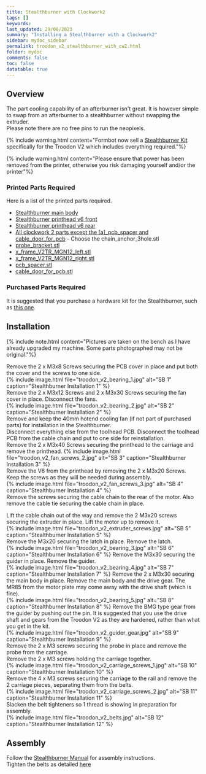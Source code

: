 ```yaml
---
title: Stealthburner with Clockwork2
tags: []
keywords: 
last_updated: 29/06/2023
summary: "Installing a Stealthburner with a Clockwork2"
sidebar: mydoc_sidebar
permalink: troodon_v2_stealthburner_with_cw2.html
folder: mydoc
comments: false
toc: false
datatable: true
---
```


## Overview

The part cooling capability of an afterburner isn't great. It is however simple to swap from an afterburner to a stealthburner without swapping the extruder.  
Please note there are no free pins to run the neopixels.  

{% include warning.html content="Formbot now sell a [Stealthburner Kit](https://www.formbot3d.com/collections/troodon-20) specifically for the Troodon V2 which includes everything required."%}  

{% include warning.html content="Please ensure that power has been removed from the printer, otherwise you risk damaging yourself and/or the printer"%}  

### Printed Parts Required

Here is a list of the printed parts required.  
* [Stealthburner main body](https://github.com/VoronDesign/Voron-Stealthburner/blob/main/STLs/Stealthburner/%5Ba%5D_stealthburner_main_body.stl)
* [Stealthburner printhead v6 front](https://github.com/VoronDesign/Voron-Stealthburner/blob/main/STLs/Stealthburner/Printheads/revo_six_and_v6/stealthburner_printhead_v6_r6_front.stl)
* [Stealthburner printhead v6 rear](https://github.com/VoronDesign/Voron-Stealthburner/blob/main/STLs/Stealthburner/Printheads/revo_six_and_v6/stealthburner_printhead_v6_r6_rear_cw2.stl)
* [All clockwork 2 parts except the [a]_pcb_spacer and cable_door_for_pcb](https://github.com/VoronDesign/Voron-Stealthburner/tree/main/STLs/Clockwork2) - Choose the chain_anchor_3hole.stl
* [probe_bracket.stl](https://github.com/VoronDesign/Voron-Stealthburner/blob/main/STLs/X_Carriage/probe_bracket.stl)
* [x_frame_V2TR_MGN12_left.stl](https://github.com/VoronDesign/Voron-Stealthburner/blob/main/STLs/X_Carriage/x_frame_V2TR_MGN12_left.stl)
* [x_frame_V2TR_MGN12_right.stl](https://github.com/VoronDesign/Voron-Stealthburner/blob/main/STLs/X_Carriage/x_frame_V2TR_MGN12_right.stl)
* [pcb_spacer.stl](https://github.com/TeamGloomy/Troodon-V2/blob/improved/STL_Files/Stealthburner/Clockwork2/%5Ba%5D_pcb_spacer.stl)
* [cable_door_for_pcb.stl](https://github.com/TeamGloomy/Troodon-V2/blob/improved/STL_Files/Stealthburner/Clockwork2/cable_door_for_pcb.stl)

### Purchased Parts Required

It is suggested that you purchase a hardware kit for the Stealthburner, such as [this one](https://s.click.aliexpress.com/e/_DFkq2fr).  

## Installation

{% include note.html content="Pictures are taken on the bench as I have already upgraded my machine. Some parts photographed may not be original."%}  

Remove the 2 x M3x8 Screws securing the PCB cover in place and put both the cover and the screws to one side.  
{% include image.html file="troodon_v2_bearing_1.jpg" alt="SB 1" caption="Stealthburner Installation 1" %}  
Remove the 2 x M3x12 Screws and 2 x M3x30 Screws securing the fan cover in place. Disconnect the fans.  
{% include image.html file="troodon_v2_bearing_2.jpg" alt="SB 2" caption="Stealthburner Installation 2" %}  
Remove and keep the 40mm hotend cooling fan (if not part of purchased parts) for installation in the Stealthburner.  
Disconnect everything else from the toolhead PCB. Disconnect the toolhead PCB from the cable chain and put to one side for reinstallation.  
Remove the 2 x M3x40 Screws securing the printhead to the carriage and remove the printhead. 
{% include image.html file="troodon_v2_fan_screws_2.jpg" alt="SB 3" caption="Stealthburner Installation 3" %}   
Remove the V6 from the printhead by removing the 2 x M3x20 Screws. Keep the screws as they will be needed during assembly.  
{% include image.html file="troodon_v2_fan_screws_3.jpg" alt="SB 4" caption="Stealthburner Installation 4" %}   
Remove the screws securing the cable chain to the rear of the motor. Also remove the cable tie securing the cable chain in place.  

Lift the cable chain out of the way and remove the 2 M3x20 screws securing the extruder in place. Lift the motor up to remove it.  
{% include image.html file="troodon_v2_extruder_screws.jpg" alt="SB 5" caption="Stealthburner Installation 5" %}  
Remove the M3x20 securing the latch in place. Remove the latch.  
{% include image.html file="troodon_v2_bearing_3.jpg" alt="SB 6" caption="Stealthburner Installation 6" %}
Remove the M3x30 securing the guider in place. Remove the guider.  
{% include image.html file="troodon_v2_bearing_4.jpg" alt="SB 7" caption="Stealthburner Installation 7" %}
Remove the 2 x M3x30 securing the main body in place. Remove the main body and the drive gear. The MR85 from the motor plate may come away with the drive shaft (which is fine).  
{% include image.html file="troodon_v2_bearing_5.jpg" alt="SB 8" caption="Stealthburner Installation 8" %}
Remove the BMG type gear from the guider by pushing out the pin. It is suggested that you use the drive shaft and gears from the Troodon V2 as they are hardened, rather than what you get in the kit.  
{% include image.html file="troodon_v2_guider_gear.jpg" alt="SB 9" caption="Stealthburner Installation 9" %}  
Remove the 2 x M3 screws securing the probe in place and remove the probe from the carriage.  
Remove the 2 x M3 screws holding the carriage together.  
{% include image.html file="troodon_v2_carriage_screws_1.jpg" alt="SB 10" caption="Stealthburner Installation 10" %}  
Remove the 4 x M3 screws securing the carriage to the rail and remove the 2 carriage pieces, separating them from the belts.  
{% include image.html file="troodon_v2_carriage_screws_2.jpg" alt="SB 11" caption="Stealthburner Installation 11" %}  
Slacken the belt tighteners so 1 thread is showing in preparation for assembly.  
{% include image.html file="troodon_v2_belts.jpg" alt="SB 12" caption="Stealthburner Installation 12" %}  

## Assembly

Follow the [Stealthburner Manual](https://github.com/VoronDesign/Voron-Stealthburner/blob/main/Manual/Assembly_Manual_SB.pdf) for assembly instructions.  
Tighten the belts as detailed [here](https://docs.vorondesign.com/tuning/secondary_printer_tuning.html#belt-tension)  